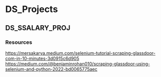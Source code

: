 # DS_Projects
## DS_SSALARY_PROJ
### Resources
https://mersakarya.medium.com/selenium-tutorial-scraping-glassdoor-com-in-10-minutes-3d0915c6d905
https://medium.com/@benjaminrohan010/scraping-glassdoor-using-selenium-and-python-2022-bd0065775aec
